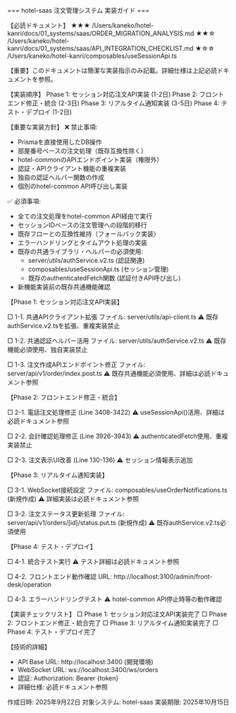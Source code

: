 === hotel-saas 注文管理システム 実装ガイド ===

【必読ドキュメント】
★★★ /Users/kaneko/hotel-kanri/docs/01_systems/saas/ORDER_MIGRATION_ANALYSIS.md
★★☆ /Users/kaneko/hotel-kanri/docs/01_systems/saas/API_INTEGRATION_CHECKLIST.md
★☆☆ /Users/kaneko/hotel-kanri/composables/useSessionApi.ts

【重要】このドキュメントは簡潔な実装指示のみ記載。詳細仕様は上記必読ドキュメントを参照。

【実装順序】
Phase 1: セッション対応注文API実装 (1-2日)
Phase 2: フロントエンド修正・統合 (2-3日)
Phase 3: リアルタイム通知実装 (3-5日)
Phase 4: テスト・デプロイ (1-2日)

【重要な実装方針】
❌ 禁止事項:
- Prismaを直接使用したDB操作
- 部屋番号ベースの注文処理（既存互換性除く）
- hotel-commonのAPIエンドポイント実装（権限外）
- 認証・APIクライアント機能の重複実装
- 独自の認証ヘルパー関数の作成
- 個別のhotel-common API呼び出し実装

✅ 必須事項:
- 全ての注文処理をhotel-common API経由で実行
- セッションIDベースの注文管理への段階的移行
- 既存フローとの互換性維持（フォールバック実装）
- エラーハンドリングとタイムアウト処理の実装
- 既存の共通ライブラリ・ヘルパーの必須使用:
  * server/utils/authService.v2.ts (認証関連)
  * composables/useSessionApi.ts (セッション管理)
  * 既存のauthenticatedFetch関数 (認証付きAPI呼び出し)
- 新機能実装前の既存共通機能確認

【Phase 1: セッション対応注文API実装】

□ 1-1. 共通APIクライアント拡張
   ファイル: server/utils/api-client.ts
   ⚠️ 既存authService.v2.tsを拡張、重複実装禁止
   
□ 1-2. 共通認証ヘルパー活用
   ファイル: server/utils/authService.v2.ts
   ⚠️ 既存機能必須使用、独自実装禁止

□ 1-3. 注文作成APIエンドポイント修正
   ファイル: server/api/v1/order/index.post.ts
   ⚠️ 既存共通機能必須使用、詳細は必読ドキュメント参照

【Phase 2: フロントエンド修正・統合】

□ 2-1. 電話注文処理修正 (Line 3408-3422)
   ⚠️ useSessionApi()活用、詳細は必読ドキュメント参照

□ 2-2. 会計確認処理修正 (Line 3926-3943)
   ⚠️ authenticatedFetch使用、重複実装禁止

□ 2-3. 注文表示UI改善 (Line 130-136)
   ⚠️ セッション情報表示追加

【Phase 3: リアルタイム通知実装】

□ 3-1. WebSocket接続設定
   ファイル: composables/useOrderNotifications.ts (新規作成)
   ⚠️ 詳細実装は必読ドキュメント参照

□ 3-2. 注文ステータス更新処理
   ファイル: server/api/v1/orders/[id]/status.put.ts (新規作成)
   ⚠️ 既存authService.v2.ts必須使用

【Phase 4: テスト・デプロイ】

□ 4-1. 統合テスト実行
   ⚠️ テスト詳細は必読ドキュメント参照

□ 4-2. フロントエンド動作確認
   URL: http://localhost:3100/admin/front-desk/operation

□ 4-3. エラーハンドリングテスト
   ⚠️ hotel-common API停止時等の動作確認

【実装チェックリスト】
□ Phase 1: セッション対応注文API実装完了
□ Phase 2: フロントエンド修正・統合完了
□ Phase 3: リアルタイム通知実装完了
□ Phase 4: テスト・デプロイ完了

【技術的詳細】
- API Base URL: http://localhost:3400 (開発環境)
- WebSocket URL: ws://localhost:3400/ws/orders
- 認証: Authorization: Bearer {token}
- 詳細仕様: 必読ドキュメント参照

作成日時: 2025年9月22日
対象システム: hotel-saas
実装期限: 2025年10月15日

